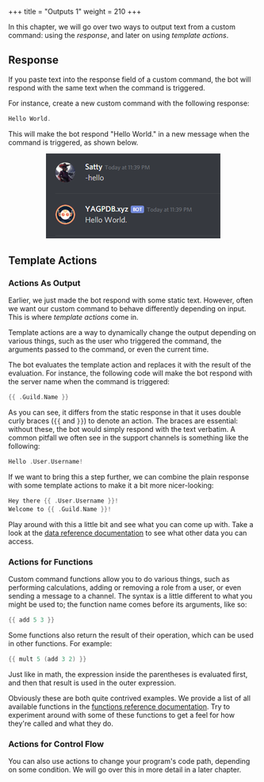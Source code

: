 +++
title = "Outputs 1"
weight = 210
+++

In this chapter, we will go over two ways to output text from a custom command: using the *response*, and later on using
*template actions*.

## Response

If you paste text into the response field of a custom command, the bot will respond with the same text when the command
is triggered.

For instance, create a new custom command with the following response:

```go
Hello World.
```

This will make the bot respond "Hello World." in a new message when the command is triggered, as shown below.

<center>

![Hello World example ran in Discord.](hello_world.png)

</center>

## Template Actions

### Actions As Output

Earlier, we just made the bot respond with some static text. However, often we want our custom command to behave
differently depending on input. This is where *template actions* come in.

Template actions are a way to dynamically change the output depending on various things, such as the user who triggered
the command, the arguments passed to the command, or even the current time.

The bot evaluates the template action and replaces it with the result of the evaluation. For instance, the following
code will make the bot respond with the server name when the command is triggered:

```go
{{ .Guild.Name }}
```

As you can see, it differs from the static response in that it uses double curly braces (`{{` and `}}`) to denote an
action. The braces are essential: without these, the bot would simply respond with the text verbatim. A common pitfall
we often see in the support channels is something like the following:

```go
Hello .User.Username!
```

If we want to bring this a step further, we can combine the plain response with some template actions to make it a bit
more nicer-looking:

```go
Hey there {{ .User.Username }}!
Welcome to {{ .Guild.Name }}!
```

Play around with this a little bit and see what you can come up with. Take a look at the
[data reference documentation](/docs/reference/templates/syntax-and-data) to see what other data you can access.

### Actions for Functions

Custom command functions allow you to do various things, such as performing calculations, adding or removing a role from
a user, or even sending a message to a channel. The syntax is a little different to what you might be used to; the
function name comes before its arguments, like so:

```go
{{ add 5 3 }}
```

Some functions also return the result of their operation, which can be used in other functions. For example:

```go
{{ mult 5 (add 3 2) }}
```

Just like in math, the expression inside the parentheses is evaluated first, and then that result is used in the outer
expression.

Obviously these are both quite contrived examples. We provide a list of all available functions in the
[functions reference documentation](/docs/reference/templates/functions). Try to experiment around with some of these
functions to get a feel for how they're called and what they do.

### Actions for Control Flow

You can also use actions to change your program's code path, depending on some condition. We will go over this in more
detail in a later chapter.
